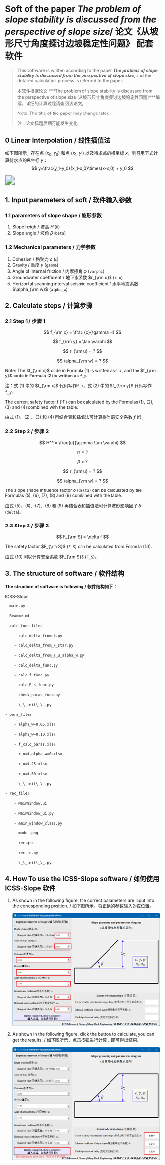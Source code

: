 # Soft of the paper *The problem of slope stability is discussed from the perspective of slope size*/ 论文《从坡形尺寸角度探讨边坡稳定性问题》 配套软件

> This software is written according to the paper ***The problem of slope stability is discussed from the perspective of slope size***, and the detailed calculation process is referred to the paper.
>
> 本软件根据论文 ***The problem of slope stability is discussed from the perspective of slope size (从坡形尺寸角度探讨边坡稳定性问题)***编写，详细的计算过程请查阅该论文。
>
> Note: The title of the paper may change later.
>
> 注：论文标题后期可能发生变化

## 0 Linear Interpolation / 线性插值法

如下图所示，存在点 $(x_0,\ y_0)$ 和点 $(x_1,\ y_1)$ 以及待求点的横坐标 $x$，则可用下式计算待求点的纵坐标 $y$：
$$
y=\frac{y_1-y_0}{x_1-x_0}\times(x-x_0) + y_0
$$

<img src="https://upload.wikimedia.org/wikipedia/commons/d/dd/LinearInterpolation.svg" style="zoom:200%;" />

## 1. Input parameters of soft / 软件输入参数

### 1.1 parameters of slope shape / 坡形参数

1. Slope heigh / 坡高 $H$ (`H`)
2. Slope angle / 坡角 $\beta$ (`beta`)

### 1.2 Mechanical parameters / 力学参数

1. Cohesion / 黏聚力 $c$ (`c`)
2. Gravity / 重度 $\gamma$ (`gamma`)
3. Angle of internal friction / 内摩擦角 $\varphi$ (`varphi`)
4. Groundwater coefficient / 地下水系数 $r_{\rm u}$ (`r_u`)
5. Horizontal scanning interval seismic coefficient / 水平地震系数 $\alpha_{\rm w}$ (`alpha_w`)

## 2. Calculate steps / 计算步骤

### 2.1 Step 1 / 步骤 1

$$
f_{\rm x} = \frac {c}{\gamma H}
$$

$$
f_{\rm y} = \tan \varphi
$$

$$
r_{\rm u} = ?
$$

$$
\alpha_{\rm w} = ?
$$

Note: The $f_{\rm x}$ code in Formula (1) is written as`f_x`, and the $f_{\rm y}$ code in Formula (2) is written as `f_y`. 

注：式 (1) 中的 $f_{\rm x}$ 代码写作`f_x`，式 (2) 中的 $f_{\rm y}$ 代码写作`f_y`。

The current safety factor f ('f') can be calculated by the Formulas (1), (2), (3) and (4) combined with the table.

由式 (1)、(2) 、(3) 和 (4) 再结合表和插值法可计算得当前安全系数 $f$ (`f`)。

### 2.2 Step 2 / 步骤 2

$$
H^* = \frac{c}{\gamma \tan \varphi}
$$

$$
H=?
$$

$$
\beta = ?
$$

$$
r_{\rm u} = ?
$$

$$
\alpha_{\rm w} = ?
$$

The slope shape influence factor $\delta$ (`delta`) can be calculated by the Formulas (5), (6), (7), (8) and (9) combined with the table.

由式 (5)、(6)、(7)、(8) 和 (9) 再结合表和插值法可计算坡形影响因子 $\delta$ (`delta`)。

### 2.3 Step 3 / 步骤 3

$$
F_{\rm S} = \delta f
$$

The safety factor $F_{\rm S}$ (`F_S`) can be calculated from Formula (10).

由式 (10) 可以计算安全系数 $F_{\rm S}$ (`F_S`)。

## 3. The structure of software / 软件结构

**The structure of software is following / 软件结构如下：**

ICSS-Slope

    - main.py
    
    - Readme.md
    
    - calc_func_files
    
        - calc_delta_from_H.py
        
        - calc_delta_from_H_star.py
        
        - calc_delta_from_r_u_alpha_w.py
        
        - calc_delta_func.py
        
        - calc_f_func.py
        
        - calc_F_s_func.py
        
        - check_paras_func.py
        
        - \_\_init\_\_.py
        
    - para_files
    
        - alpha_w=0.05.xlsx
        
        - alpha_w=0.10.xlsx
        
        - f_calc_paras.xlsx
        
        - r_u=0,alpha_w=0.xlsx
        
        - r_u=0.25.xlsx
        
        - r_u=0.50.xlsx
        
        - \_\_init\_\_.py
        
    - rec_files
    
        - MainWindow.ui
        
        - MainWindow_ui.py
        
        - main_window_class.py
        
        - model.png
        
        - rec.qrc
        
        - rec_rc.py
        
        - \_\_init\_\_.py

## 4. How To use the ICSS-Slope software / 如何使用 ICSS-Slope 软件

1. As shown in the following figure, the correct parameters are input into the corresponding position. / 如下图所示，将正确的参数输入对应位置。

   ![image-20240403211644672](markdown_img_of_Readme/image-20240403211644672.png)

2. As shown in the following figure, click the button to calculate, you can get the results. / 如下图所示，点击按钮进行计算，即可得出结果。

   ![image-20240403212227334](markdown_img_of_Readme/image-20240403212227334.png)































